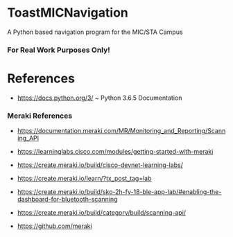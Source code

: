 # ToastMICNavigation
A Python based navigation program for the MIC/STA Campus
### For Real Work Purposes Only!

# References
- https://docs.python.org/3/ ~ Python 3.6.5 Documentation

### Meraki References
- https://documentation.meraki.com/MR/Monitoring_and_Reporting/Scanning_API

- https://learninglabs.cisco.com/modules/getting-started-with-meraki

- https://create.meraki.io/build/cisco-devnet-learning-labs/

- https://create.meraki.io/learn/?tx_post_tag=lab

- https://create.meraki.io/build/sko-2h-fy-18-ble-app-lab/#enabling-the-dashboard-for-bluetooth-scanning

- https://create.meraki.io/build/category/build/scanning-api/

- https://github.com/meraki
